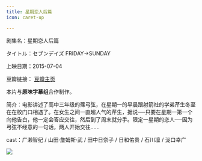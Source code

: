 ```yaml
---
title: 星期恋人后篇
icon: caret-up

---
```


剧集名：星期恋人后篇

タイトル：セブンデイズ FRIDAY→SUNDAY

上映日期：2015-07-04

豆瓣链接： [豆瓣主页](https://movie.douban.com/subject/26341048/)

本片与**原味字幕组**合作制作。

简介：电影讲述了高中三年级的篠弓弦，在星期一的早晨跟射箭社的学弟芹生冬至在在校门口相遇了。在女生之间一直超人气的芹生，据说──只要在星期一第一个向他告白，他一定会答应交往，然后到了周末就分手。限定一星期的恋人──因为弓弦不经意的一句话，两人开始交往…...

cast：广濑智纪 / 山田·詹姆斯·武 / 田中日奈子 / 日和佑贵 / 石川凛 / 泷口幸广

![](https://listpic.tsgsanjiao.com/movie/2015/2015xqlrhp.jpg)